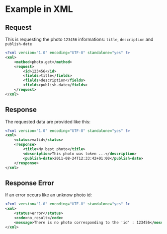 # Example in XML

## Request

This is requesting the photo `123456` informations: `title`, `description` and `publish-date`

```xml
<?xml version="1.0" encoding="UTF-8" standalone="yes" ?>
<xml>
	<method>photo.get</method>
	<request>
		<id>123456</id>
		<fields>title</fields>
		<fields>description</fields>
		<fields>publish-date</fields>
	</request>
</xml>
```

## Response

The requested data are provided like this:

```xml
<?xml version="1.0" encoding="UTF-8" standalone="yes" ?>
<xml>
	<status>valid</status> 
	<response>
		<title>My best photo</title>
		<description>This photo was token ...</description>
		<publish-date>2011-08-24T12:33:42+01:00</publish-date>
	</response>
</xml>
```
    
## Response Error

If an error occurs like an unknow photo id:

```xml
<?xml version="1.0" encoding="UTF-8" standalone="yes" ?>
<xml>
	<status>error</status>
	<code>no_result</code>
	<message>There is no photo corresponding to the 'id' : 123456</message>
</xml>
```
